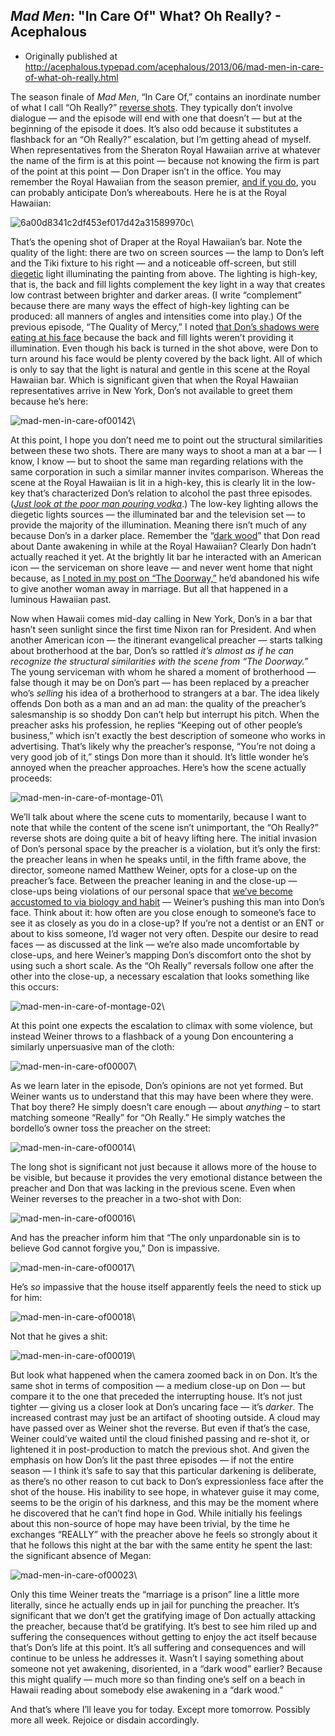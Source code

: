 ## <em>Mad Men</em>: "In Care Of" What? Oh Really? - Acephalous

 * Originally published at http://acephalous.typepad.com/acephalous/2013/06/mad-men-in-care-of-what-oh-really.html

The season finale of *Mad Men*, “In Care Of,” contains an inordinate number of what I call “Oh Really?” [reverse shots](http://classes.yale.edu/film-analysis/htmfiles/editing.htm#51531). They typically don’t involve dialogue — and the episode will end with one that doesn’t — but at the beginning of the episode it does. It’s also odd because it substitutes a flashback for an “Oh Really?” escalation, but I’m getting ahead of myself. When representatives from the Sheraton Royal Hawaiian arrive at whatever the name of the firm is at this point — because not knowing the firm is part of the point at this point — Don Draper isn’t in the office. You may remember the Royal Hawaiian from the season premier, [and if you do](http://acephalous.typepad.com/acephalous/2013/04/mad-men-dont-go-into-the-doorway-don.html), you can probably anticipate Don’s whereabouts. Here he is at the Royal Hawaiian:

![6a00d8341c2df453ef017d42a31589970c](images/tv/mad-men-in-care-of-1/6a00d8341c2df453ef017d42a31589970c-800wi.png)\

That’s the opening shot of Draper at the Royal Hawaiian’s bar. Note the quality of the light: there are two on screen sources — the lamp to Don’s left and the Tiki fixture to his right — and a noticeable off-screen, but still [diegetic](http://classes.yale.edu/film-analysis/htmfiles/basic-terms.htm#25890) light illuminating the painting from above. The lighting is high-key, that is, the back and fill lights complement the key light in a way that creates low contrast between brighter and darker areas. (I write “complement” because there are many ways the effect of high-key lighting can be produced: all manners of angles and intensities come into play.) Of the previous episode, “The Quality of Mercy,” I noted [that Don’s shadows were eating at his face](http://www.lawyersgunsmoneyblog.com/2013/06/mad-men-fencing-with-shadows-over-the-quality-of-mercy) because the back and fill lights weren’t providing it illumination. Even though his back is turned in the shot above, were Don to turn around his face would be plenty covered by the back light. All of which is only to say that the light is natural and gentle in this scene at the Royal Hawaiian bar. Which is significant given that when the Royal Hawaiian representatives arrive in New York, Don’s not available to greet them because he’s here:

![mad-men-in-care-of00142](images/tv/mad-men-in-care-of-1/mad-men-in-care-of00142.png)\

At this point, I hope you don’t need me to point out the structural similarities between these two shots. There are many ways to shoot a man at a bar — I know, I know — but to shoot the same man regarding relations with the same corporation in such a similar manner invites comparison. Whereas the scene at the Royal Hawaiian is lit in a high-key, this is clearly lit in the low-key that’s characterized Don’s relation to alcohol the past three episodes. ([*Just look at the poor man pouring vodka*](http://www.lawyersgunsmoneyblog.com/wp-content/uploads/2013/06/mad-men-the-quality-of-mercy00006.png).) The low-key lighting allows the diegetic lights sources — the illuminated bar and the television set — to provide the majority of the illumination. Meaning there isn’t much of any because Don’s in a darker place. Remember the “[dark wood](http://www.gutenberg.org/files/8789/8789-h/8789-h.htm#link1)” that Don read about Dante awakening in while at the Royal Hawaiian? Clearly Don hadn’t actually reached it yet. At the brightly lit bar he interacted with an American icon — the serviceman on shore leave — and never went home that night because, as [I noted in my post on “The Doorway,”](http://acephalous.typepad.com/acephalous/2013/04/mad-men-dont-go-into-the-doorway-don.html) he’d abandoned his wife to give another woman away in marriage. But all that happened in a luminous Hawaiian past.

Now when Hawaii comes mid-day calling in New York, Don’s in a bar that hasn’t seen sunlight since the first time Nixon ran for President. And when another American icon — the itinerant evangelical preacher — starts talking about brotherhood at the bar, Don’s so rattled *it’s almost as if he can recognize the structural similarities with the scene from “The Doorway.”* The young serviceman with whom he shared a moment of brotherhood — false though it may be on Don’s part — has been replaced by a preacher who’s *selling* his idea of a brotherhood to strangers at a bar. The idea likely offends Don both as a man and an ad man: the quality of the preacher’s salesmanship is so shoddy Don can’t help but interrupt his pitch. When the preacher asks his profession, he replies “Keeping out of other people’s business,” which isn’t exactly the best description of someone who works in advertising. That’s likely why the preacher’s response, “You’re not doing a very good job of it,” stings Don more than it should. It’s little wonder he’s annoyed when the preacher approaches. Here’s how the scene actually proceeds:

![mad-men-in-care-of-montage-01](images/tv/mad-men-in-care-of-1/mad-men-in-care-of-montage-01.jpg)\

We’ll talk about where the scene cuts to momentarily, because I want to note that while the content of the scene isn’t unimportant, the “Oh Really?” reverse shots are doing quite a bit of heavy lifting here. The initial invasion of Don’s personal space by the preacher is a violation, but it’s only the first: the preacher leans in when he speaks until, in the fifth frame above, the director, someone named Matthew Weiner, opts for a close-up on the preacher’s face. Between the preacher leaning in and the close-up — close-ups being violations of our personal space that [we’ve become accustomed to via biology and habit](http://acephalous.typepad.com/acephalous/2012/09/game-of-thrones-winter-is-coming-for-will-and-bran.html#1) — Weiner’s pushing this man into Don’s face. Think about it: how often are you close enough to someone’s face to see it as closely as you do in a close-up? If you’re not a dentist or an ENT or about to kiss someone, I’d wager not very often. Despite our desire to read faces — as discussed at the link — we’re also made uncomfortable by close-ups, and here Weiner’s mapping Don’s discomfort onto the shot by using such a short scale. As the “Oh Really” reversals follow one after the other into the close-up, a necessary escalation that looks something like this occurs:

![mad-men-in-care-of-montage-02](images/tv/mad-men-in-care-of-1/mad-men-in-care-of-montage-02.jpg)\

At this point one expects the escalation to climax with some violence, but instead Weiner throws to a flashback of a young Don encountering a similarly unpersuasive man of the cloth:

![mad-men-in-care-of00007](images/tv/mad-men-in-care-of-1/mad-men-in-care-of00007.png)\

As we learn later in the episode, Don’s opinions are not yet formed. But Weiner wants us to understand that this may have been where they were. That boy there? He simply doesn’t care enough — about *anything* – to start matching someone “Really” for “Oh Really.” He simply watches the bordello’s owner toss the preacher on the street:

![mad-men-in-care-of00014](images/tv/mad-men-in-care-of-1/mad-men-in-care-of00014.png)\

The long shot is significant not just because it allows more of the house to be visible, but because it provides the very emotional distance between the preacher and Don that was lacking in the previous scene. Even when Weiner reverses to the preacher in a two-shot with Don:

![mad-men-in-care-of00016](images/tv/mad-men-in-care-of-1/mad-men-in-care-of00016.png)\

And has the preacher inform him that “The only unpardonable sin is to believe God cannot forgive you,” Don is impassive.

![mad-men-in-care-of00017](images/tv/mad-men-in-care-of-1/mad-men-in-care-of00017.png)\

He’s *so* impassive that the house itself apparently feels the need to stick up for him:

![mad-men-in-care-of00018](images/tv/mad-men-in-care-of-1/mad-men-in-care-of00018.png)\

Not that he gives a shit:

![mad-men-in-care-of00019](images/tv/mad-men-in-care-of-1/mad-men-in-care-of00019.png)\

But look what happened when the camera zoomed back in on Don. It’s the same shot in terms of composition — a medium close-up on Don — but compare it to the one that preceded the interrupting house. It’s not just tighter — giving us a closer look at Don’s uncaring face — it’s *darker*. The increased contrast may just be an artifact of shooting outside. A cloud may have passed over as Weiner shot the reverse. But even if that’s the case, Weiner could’ve waited until the cloud finished passing and re-shot it, or lightened it in post-production to match the previous shot. And given the emphasis on how Don’s lit the past three episodes — if not the entire season — I think it’s safe to say that this particular darkening is deliberate, as there’s no other reason to cut back to Don’s expressionless face after the shot of the house. His inability to see hope, in whatever guise it may come, seems to be the origin of his darkness, and this may be the moment where he discovered that he can’t find hope in God. While initially his feelings about this non-source of hope may have been trivial, by the time he exchanges “REALLY” with the preacher above he feels so strongly about it that he follows this night at the bar with the same entity he spent the last: the significant absence of Megan:

![mad-men-in-care-of00023](images/tv/mad-men-in-care-of-1/mad-men-in-care-of00023.png)\

Only this time Weiner treats the “marriage is a prison” line a little more literally, since he actually ends up in jail for punching the preacher. It’s significant that we don’t get the gratifying image of Don actually attacking the preacher, because that’d be gratifying. It’s best to see him riled up and suffering the consequences without getting to enjoy the act itself because that’s Don’s life at this point. It’s all suffering and consequences and will continue to be unless he addresses it. Wasn’t I saying something about someone not yet awakening, disoriented, in a “dark wood” earlier? Because this might qualify — much more so than finding one’s self on a beach in Hawaii reading about somebody else awakening in a “dark wood.”

And that’s where I’ll leave you for today. Except more tomorrow. Possibly more all week. Rejoice or disdain accordingly.
